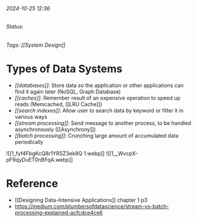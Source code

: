 
###### 2024-10-25 12:36
###### Status:
###### Tags: [[System Design]] 

# Types of Data Systems

- _[[databases]]_: Store data so the application or other applications can find it again later (NoSQL, Graph Database)
- _[[caches]]_: Remember result of an expensive operation to speed up reads  (Memcached, [[LRU Cache]])
- _[[search indexes]]_: Allow user to search data by keyword or filter it in various ways
- _[[stream processing]]_: Send message to another process, to be handled asynchronously ([[Asynchrony]])
- _[[batch processing]]_: Crunching large amount of accumulated data periodically

![[1_fyf4FbgKcQ8r1YRSZ3ek9Q 1.webp]]
![[1__WvcpX-pF9qyDuET0nBFqA.webp]]

# Reference
- [[Designing Data-Intensive Applications]] chapter 1 p3
- https://medium.com/plumbersofdatascience/stream-vs-batch-processing-explained-acfcdce4ce6